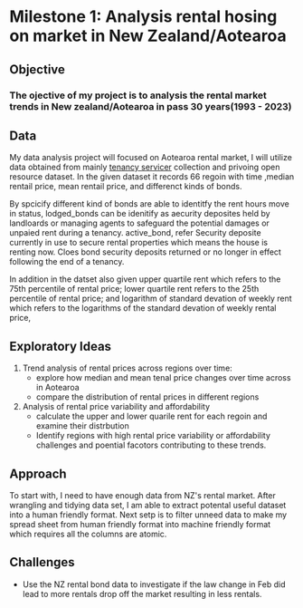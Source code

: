 # Milestone 1: Analysis rental hosing on market in New Zealand/Aotearoa

## Objective

### The ojective of my project is to analysis the rental market trends in New zealand/Aotearoa in pass 30 years(1993 - 2023)

## Data

My data analysis project will focused on Aotearoa rental market, I will utilize data obtained from mainly [tenancy servicer](https://www.tenancy.govt.nz/about-tenancy-services/data-and-statistics/rental-bond-data/) collection and  privoing open resource dataset. In the given dataset it records 66  regoin with  time ,median rentail price, mean rentail price, and differenct kinds of  bonds. 

By spcicify different kind of bonds are able to identitfy the rent hours move in status, lodged_bonds can be idenitify as aecurity deposites held by landloards or managing agents to safeguard the potential damages or unpaied rent during a tenancy. active_bond, refer Security deposite currently in use to secure rental properties which means the house is renting now. Cloes bond security deposits returned or no longer in effect following the end of a tenancy. 

In addition in the datset also given upper quartile rent which refers to the 75th percentile of rental price; lower quartile rent refers to the 25th percentile of rental price; and logarithm of standard devation of weekly rent which refers to the logarithms of the standard devation of weekly rental price, 



## Exploratory Ideas

1. Trend analysis of rental prices across regions over time: 
   - explore how median and mean tenal price changes over time across in Aotearoa
   - compare the distribution of rental prices in different regions
2. Analysis of rental price variability and affordability
   - calculate the upper and lower quarile rent for each regoin and examine their distrbution
   - Identify regions with high rental price variability or affordability challenges and poential facotors contributing to these trends.



## Approach

To start with, I need to have enough data from NZ's rental market. After wrangling and tidying data set, I am able to extract potental useful dataset into a human friendly format. Next setp is to filter unneed data to make my spread sheet from human friendly format into machine friendly format which requires all the columns are atomic.

## Challenges

- Use the NZ rental bond data to investigate if the law change in Feb did lead to more rentals drop off the market resulting in less rentals.